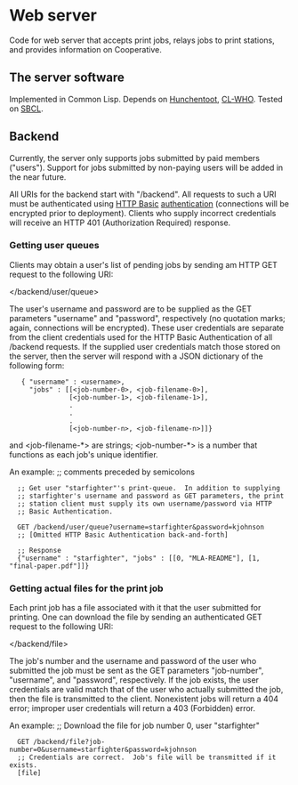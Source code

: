 # Web server

Code for web server that accepts print jobs, relays jobs to print stations, and provides information on Cooperative.

## The server software
Implemented in Common Lisp.  Depends on [Hunchentoot](https://edicl.github.io/hunchentoot), [CL-WHO](https://edicl.github.io/cl-who/).
Tested on [SBCL](sbcl.org).

## Backend
Currently, the server only supports jobs submitted by paid members ("users").
Support for jobs submitted by non-paying users will be added in the near future.

All URIs for the backend start with "/backend".  All requests to such a URI
must be authenticated using [HTTP Basic](https://developer.mozilla.org/en-US/docs/Web/HTTP/Authentication) [authentication](http://tools.ietf.org/html/7617)
(connections will be encrypted prior to deployment).  Clients who supply
incorrect credentials will receive an HTTP 401 (Authorization Required)
response.

### Getting user queues
Clients may obtain a user's list of pending jobs by sending am HTTP GET request
to the following URI:

  </backend/user/queue>

The user's username and password are to be supplied as the GET parameters
"username" and "password", respectively (no quotation marks; again, connections
will be encrypted).  These user credentials are separate from the client
credentials used for the HTTP Basic Authentication of all /backend requests.
If the supplied user credentials match those stored on the server, then the
server will respond with a JSON dictionary of the following form:

```
   { "username" : <username>,
     "jobs" : [[<job-number-0>, <job-filename-0>],
               [<job-number-1>, <job-filename-1>],
               .
               .
               .
               [<job-number-n>, <job-filename-n>]]}
```

<username> and <job-filename-\*> are strings; <job-number-\*> is a number
that functions as each job's unique identifier.

An example:  ;; comments preceded by semicolons

```
  ;; Get user "starfighter"'s print-queue.  In addition to supplying
  ;; starfighter's username and password as GET parameters, the print
  ;; station client must supply its own username/password via HTTP
  ;; Basic Authentication.

  GET /backend/user/queue?username=starfighter&password=kjohnson
  ;; [Omitted HTTP Basic Authentication back-and-forth]
  
  ;; Response
  {"username" : "starfighter", "jobs" : [[0, "MLA-README"], [1, "final-paper.pdf"]]}
```

### Getting actual files for the print job
Each print job has a file associated with it that the user submitted for
printing.  One can download the file by sending an authenticated GET request
to the following URI:

  </backend/file>

The job's number and the username and password of the user who submitted the
job must be sent as the GET parameters "job-number", "username", and "password",
respectively.  If the job exists, the user credentials are valid match that of
the user who actually submitted the job, then the file is transmitted to the
client.  Nonexistent jobs will return a 404 error; improper user credentials
will return a 403 (Forbidden) error.

An example:  ;; Download the file for job number 0, user "starfighter"

```
  GET /backend/file?job-number=0&username=starfighter&password=kjohnson
  ;; Credentials are correct.  Job's file will be transmitted if it exists.
  [file]
```
